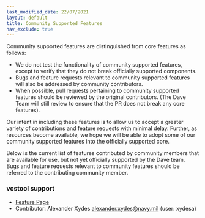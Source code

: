 ```yaml
---
last_modified_date: 22/07/2021
layout: default
title: Community Supported Features
nav_exclude: true
---
```


Community supported features are distinguished from core features as follows:

* We do not test the functionality of community supported features, except to verify that they do not break officially supported components.
* Bugs and feature requests relevant to community supported features will also be addressed by community contributors.
* When possible, pull requests pertaining to community supported features should be reviewed by the original contributors. (The Dave Team will still review to ensure that the PR does not break any core features).

Our intent in including these features is to allow us to accept a greater variety of contributions and feature requests with minimal delay. Further, as resources become available, we hope we will be able to adopt some of our community supported features into the officially supported core.

Below is the current list of features contributed by community members that are available for use, but not yet officially supported by the Dave team. Bugs and feature requests relevant to community features should be referred to the contributing community member.

### vcstool support
* [Feature Page](/dave.doc/contents/vcstool)
* Contributor: Alexander Xydes alexander.xydes@navy.mil (user: xydesa)